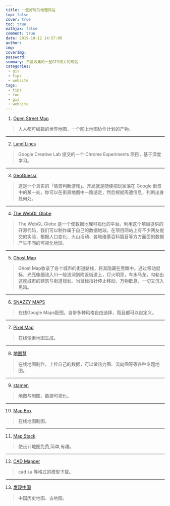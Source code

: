 ```yaml
---
title: 一些好玩的地理网站
top: false
cover: true
toc: true
mathjax: false
comment: true
date: 2019-10-12 14:57:09
author:
img:
coverImg:
password:
summary: 日常收集的一些GIS相关的网站
categories:
 - gis
 - tips
 - website
tags:
 - tips
 - fun
 - gis
 - website
---
```


1. [Open Street Map](https://www.openstreetmap.org)
> 人人都可编辑的世界地图，一个网上地图协作计划的产物。
---

2. [Land Lines](https://lines.chromeexperiments.com)
> Google Creative Lab 提交的一个 Chrome Experiments 项目，基于深度学习。
---

3. [GeoGuessr](https://geoguessr.com/)
> 这是一个真实的「情景判断游戏」。开局就是随便把玩家落在 Google 街景中的某一处，你可以在街景地图中一路游走，然后根据周遭信息，判断出身处何处。
---

4. [The WebGL Globe](https://experiments.withgoogle.com/chrome/globe)
> The WebGL Globe 是一个使数据地理可视化的平台。利用这个项目提供的开源代码，我们可以制作属于自己的数据地球。在项目网站上有不少网友提交的实验，根据人口变化、火山活动、各地维基百科篇目等方方面面的数据产生不同的可视化地球。
---

5. [Ghost Map](https://ojack.github.io/ghost-map/)
> Ghost Map收录了各个城市的街道路线，将其隐藏在黑暗中。通过移动鼠标，光亮像细流入川一般流淌到附近街道上，灯火明亮，车水马龙，勾勒出这座城市的建筑与街道规划。当鼠标指针停止移动，万物歇息，一切又沉入黑暗。
---

6. [SNAZZY MAPS](https://snazzymaps.com)
> 在线Google Maps配图。自带多种风格自由选择，而且都可以自定义。
---

7. [Pixel Map](http://pixelmap.amcharts.com/)
> 在线像素地图生成。
---

8. [地图慧](http://www.dituhui.com/)
> 在线地图制作，上传自己的数据，可以做热力图、流向图等等各种专题地图。
---

9. [stamen](https://stamen.com)
> 地图与制图、数据可视化。
---

10. [Map Box](https://www.mapbox.com/)
> 在线地图制图。
---

11. [Map Stack](http://mapstack.stamen.com/)
> 使设计地图免费,简单,有趣。
---

12. [CAD Mapper](https://cadmapper.com/)
> cad su 等格式的模型下载。
---

13. [发现中国](https://www.ageeye.cn/)
> 中国历史地图、古地图。